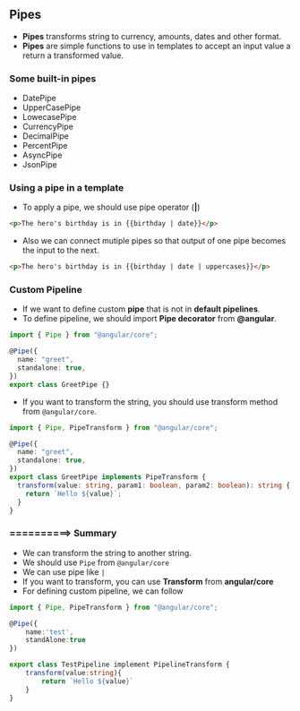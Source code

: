 ## Pipes

- **Pipes** transforms string to currency, amounts, dates and other format.
- **Pipes** are simple functions to use in templates to accept an input value a return a transformed value.

### Some built-in pipes

- DatePipe
- UpperCasePipe
- LowecasePipe
- CurrencyPipe
- DecimalPipe
- PercentPipe
- AsyncPipe
- JsonPipe

### Using a pipe in a template

- To apply a pipe, we should use pipe operator (**|**)

```html
<p>The hero's birthday is in {{birthday | date}}</p>
```

- Also we can connect mutiple pipes so that output of one pipe becomes the input to the next.

```html
<p>The hero's birthday is in {{birthday | date | uppercases}}</p>
```

### Custom Pipeline

- If we want to define custom **pipe** that is not in **default pipelines**.
- To define pipeline, we should import **Pipe decorator** from **@angular**.

```ts
import { Pipe } from "@angular/core";

@Pipe({
  name: "greet",
  standalone: true,
})
export class GreetPipe {}
```

- If you want to transform the string, you should use transform method from `@angular/core`.

```ts
import { Pipe, PipeTransform } from "@angular/core";

@Pipe({
  name: "greet",
  standalone: true,
})
export class GreetPipe implements PipeTransform {
  transform(value: string, param1: boolean, param2: boolean): string {
    return `Hello ${value}`;
  }
}
```

### ==========> Summary

- We can transform the string to another string.
- We should use `Pipe` from `@angular/core`
- We can use pipe like `|`
- If you want to transform, you can use **Transform** from **angular/core**
- For defining custom pipeline, we can follow

```ts
import { Pipe, PipeTransform } from "@angular/core";

@Pipe({
    name:'test',
    standAlone:true
})

export class TestPipeline implement PipelineTransform {
    transform(value:string){
        return `Hello ${value}`
    }
}
```
